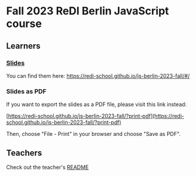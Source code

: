 # Fall 2023 ReDI Berlin JavaScript course

## Learners

### [Slides](https://redi-school.github.io/js-berlin-2023-fall/#/)

You can find them here: https://redi-school.github.io/js-berlin-2023-fall/#/

### Slides as PDF

If you want to export the slides as a PDF file, please visit this link instead:

[https://redi-school.github.io/js-berlin-2023-fall/?print-pdf](https://redi-school.github.io/js-berlin-2023-fall/?print-pdf)

Then, choose "File - Print" in your browser and choose "Save as PDF".

## Teachers

Check out the teacher's [README](README-teachers.md)

